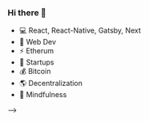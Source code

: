 ### Hi there 👋


- 💻 React, React-Native, Gatsby, Next
- 🚀 Web Dev
- ⚡ Etherum
- 🌈 Startups
- 💰 Bitcoin
- 🌎 Decentralization
- 🌱 Mindfulness

-->
